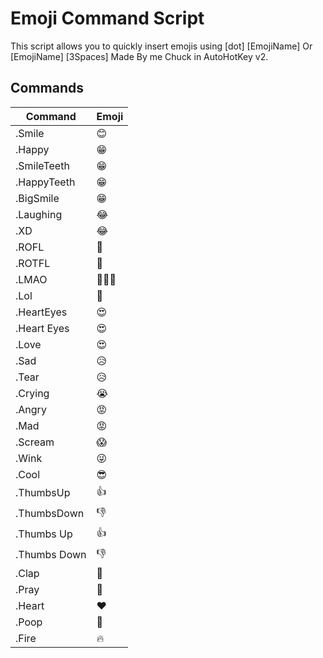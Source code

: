 # Emoji Command Script

This script allows you to quickly insert emojis using [dot] [EmojiName] Or [EmojiName] [3Spaces]
Made By me Chuck in AutoHotKey v2.

## Commands

| Command        | Emoji  |
|----------------|--------|
| .Smile         | 😊      |
| .Happy         | 😁      |
| .SmileTeeth    | 😁      |
| .HappyTeeth    | 😁      |
| .BigSmile      | 😁      |
| .Laughing      | 😂      |
| .XD            | 😂      |
| .ROFL          | 🤣      |
| .ROTFL         | 🤣      |
| .LMAO          | 🤣🤣🤣  |
| .Lol           | 🤣      |
| .HeartEyes     | 😍      |
| .Heart Eyes    | 😍      |
| .Love          | 😍      |
| .Sad           | 😥      |
| .Tear          | 😥      |
| .Crying        | 😭      |
| .Angry         | 😡      |
| .Mad           | 😡      |
| .Scream        | 😱      |
| .Wink          | 😜      |
| .Cool          | 😎      |
| .ThumbsUp      | 👍      |
| .ThumbsDown    | 👎      |
| .Thumbs Up     | 👍      |
| .Thumbs Down   | 👎      |
| .Clap          | 👏      |
| .Pray          | 🙏      |
| .Heart         | ❤️      |
| .Poop          | 💩      |
| .Fire          | 🔥      |
